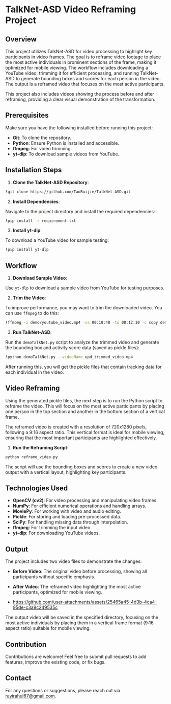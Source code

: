 # TalkNet-ASD Video Reframing Project

## Overview

This project utilizes TalkNet-ASD for video processing to highlight key participants in video frames. The goal is to reframe video footage to place the most active individuals in prominent sections of the frame, making it optimized for mobile viewing. The workflow includes downloading a YouTube video, trimming it for efficient processing, and running TalkNet-ASD to generate bounding boxes and scores for each person in the video. The output is a reframed video that focuses on the most active participants.

This project also includes videos showing the process before and after reframing, providing a clear visual demonstration of the transformation.

## Prerequisites

Make sure you have the following installed before running this project:
- **Git**: To clone the repository.
- **Python**: Ensure Python is installed and accessible.
- **ffmpeg**: For video trimming.
- **yt-dlp**: To download sample videos from YouTube.

## Installation Steps

1. **Clone the TalkNet-ASD Repository**:

```sh
!git clone https://github.com/TaoRuijie/TalkNet-ASD.git
```

2. **Install Dependencies**:

Navigate to the project directory and install the required dependencies:

```sh
!pip install -r requirement.txt
```

3. **Install yt-dlp**:

To download a YouTube video for sample testing:

```sh
!pip install yt-dlp
```

## Workflow

1. **Download Sample Video**:

Use `yt-dlp` to download a sample video from YouTube for testing purposes.

2. **Trim the Video**:

To improve performance, you may want to trim the downloaded video. You can use `ffmpeg` to do this:

```sh
!ffmpeg -i demo/youtube_video.mp4 -ss 00:10:48 -to 00:12:10 -c copy demo/upd_trimmed_video.mp4
```

3. **Run TalkNet-ASD**:

Run the `demoTalkNet.py` script to analyze the trimmed video and generate the bounding box and activity score data (saved as pickle files):

```sh
!python demoTalkNet.py --videoName upd_trimmed_video.mp4
```

After running this, you will get the pickle files that contain tracking data for each individual in the video.

## Video Reframing

Using the generated pickle files, the next step is to run the Python script to reframe the video. This will focus on the most active participants by placing one person in the top section and another in the bottom section of a vertical frame.

The reframed video is created with a resolution of 720x1280 pixels, following a 9:16 aspect ratio. This vertical format is ideal for mobile viewing, ensuring that the most important participants are highlighted effectively.

1. **Run the Reframing Script**:

```sh
python reframe_video.py
```

The script will use the bounding boxes and scores to create a new video output with a vertical layout, highlighting key participants.

## Technologies Used

- **OpenCV (cv2)**: For video processing and manipulating video frames.
- **NumPy**: For efficient numerical operations and handling arrays.
- **MoviePy**: For working with video and audio editing.
- **Pickle**: For storing and loading pre-processed data.
- **SciPy**: For handling missing data through interpolation.
- **ffmpeg**: For trimming the input video.
- **yt-dlp**: For downloading YouTube videos.


 ## Output

The project includes two video files to demonstrate the changes:

- **Before Video**: The original video before processing, showing all participants without specific emphasis. 

- **After Video**: The reframed video highlighting the most active participants, optimized for mobile viewing.
- https://github.com/user-attachments/assets/25465a45-4d3b-4ca4-95de-c3a9c249535c


The output video will be saved in the specified directory, focusing on the most active individuals by placing them in a vertical frame format (9:16 aspect ratio) suitable for mobile viewing.

## Contribution

Contributions are welcome! Feel free to submit pull requests to add features, improve the existing code, or fix bugs.
 

## Contact

For any questions or suggestions, please reach out via  rayirahul67@gmail.com.

